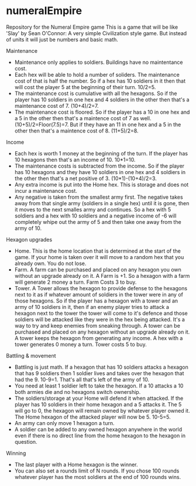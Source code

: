 # numeralEmpire
Repository for the Numeral Empire game
This is a game that will be like 'Slay' by Sean O'Connor: A very simple Civilization style game. But instead of units it will just be numbers and basic math. 

Maintenance
- Maintenance only applies to soldiers. Buildings have no maintentance cost.
- Each hex will be able to hold a number of soliders. The maintenance cost of that is half the number. So if a hex has 10 soldiers in it then that will cost the player 5 at the beginning of their turn. 10/2=5.
- The maintenance cost is cumulative with all the hexagons. So if the player has 10 soldiers in one hex and 4 soldiers in the other then that's a maintenance cost of 7. (10+4)/2=7.
- The maintenance cost is floored. So if the player has a 10 in one hex and a 5 in the other then that's a maintence cost of 7 as well. (10+5)/2=Floor(7.5)=7. But if they have an 11 in one hex and a 5 in the other then that's a maintence cost of 8. (11+5)/2=8.

Income
- Each hex is worth 1 money at the beginning of the turn. If the player has 10 hexagons then that's an income of 10. 10*1=10.
- The maintenance costs is subtracted from the income. So if the player has 10 hexagons and they have 10 soldiers in one hex and 4 soldiers in the other then that's a net positive of 3. (10*1)-(10+4)/2=3.
- Any extra income is put into the Home hex. This is storage and does not incur a maintenance cost.
- Any negative is taken from the smallest army first. The negative takes away from that single army (soldiers in a single hex) until it is gone, then it moves to the next smalles army and continues. So a hex with 5 soldiers and a hex with 10 soldiers and a negative income of -6 will completely whipe out the army of 5 and then take one away from the army of 10.

Hexagon upgrades
- Home. This is the home location that is determined at the start of the game. If your home is taken over it will move to a random hex that you already own. You do not lose.
- Farm. A farm can be purchased and placed on any hexagon you own without an upgrade already on it. A Farm is +1. So a hexagon with a farm will generate 2 money a turn. Farm Costs 3 to buy.
- Tower. A Tower allows the hexagon to provide defense to the hexagons next to it as if whatever amount of soldiers in the tower were in any of those hexagons. So if the player has a hexagon with a tower and an army of 10 soldiers in it, then if an enemy player tries to attack a hexagon next to the tower the tower will come to it's defence and those soldiers will be attacked like they were in the hex being attacked. It's a way to try and keep enemies from sneaking through. A tower can be purchased and placed on any hexagon without an upgrade already on it. A tower keeps the hexagon from generating any income. A hex with a tower generates 0 money a turn. Tower costs 5 to buy.

Battling & movement
- Battling is just math. If a hexagon that has 10 soldiers attacks a hexagon that has 9 soldiers then 1 soldier lives and takes over the hexagon that had the 9. 10-9=1. That's all that's left of the army of 10. 
- You need at least 1 soldier left to take the hexagon. If a 10 attacks a 10 both armies die and no hexagons switch ownership.
- The soldiers/storage at your Home will defend it when attacked. If the player has 10 soldiers in their home hexagon and a 5 attacks it. The 5 will go to 0, the hexagon will remain owned by whatever player owned it. The Home hexagon of the attacked player will now be 5. 10-5=5.
- An army can only move 1 hexagon a turn.
- A soldier can be added to any owned hexagon anywhere in the world even if there is no direct line from the home hexagon to the hexagon in question.

Winning
- The last player with a Home hexagon is the winner.
- You can also set a rounds limit of N rounds. If you chose 100 rounds whatever player has the most soldiers at the end of 100 rounds wins.